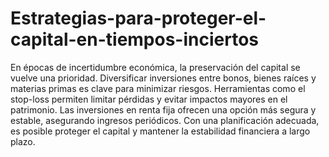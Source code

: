 # Estrategias-para-proteger-el-capital-en-tiempos-inciertos
En épocas de incertidumbre económica, la preservación del capital se vuelve una prioridad. Diversificar inversiones entre bonos, bienes raíces y materias primas es clave para minimizar riesgos. Herramientas como el stop-loss permiten limitar pérdidas y evitar impactos mayores en el patrimonio. Las inversiones en renta fija ofrecen una opción más segura y estable, asegurando ingresos periódicos. Con una planificación adecuada, es posible proteger el capital y mantener la estabilidad financiera a largo plazo.
